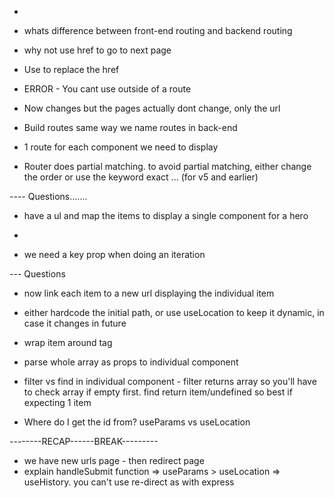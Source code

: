 - 
- whats difference between front-end routing and backend routing
- why not use href to go to next page
- Use <Link> to replace the href

- ERROR - You cant use <Link> outside of a route

- Now changes but the pages actually dont change, only the url

- Build routes same way we name routes in back-end
- 1 route for each component we need to display

- Router does partial matching. to avoid partial matching, either change the order or use the keyword exact ... (for v5 and earlier)



---- Questions.......

- have a ul and map the items to display a single component for a hero <li>

- we need a key prop when doing an iteration

--- Questions

- now link each item to a new url displaying the individual item
- either hardcode the initial path, or use useLocation to keep it dynamic, in case it changes in future

- wrap item around <Link > tag
- parse whole array as props to individual component
- filter vs find in individual component - filter returns array so you'll have to check array if empty first. find return item/undefined so best if expecting 1 item
- Where do I get the id from? useParams vs useLocation

--------RECAP------BREAK---------
- we have new urls page - then redirect page
- explain handleSubmit function => useParams > useLocation => useHistory. you can't use re-direct as with express
